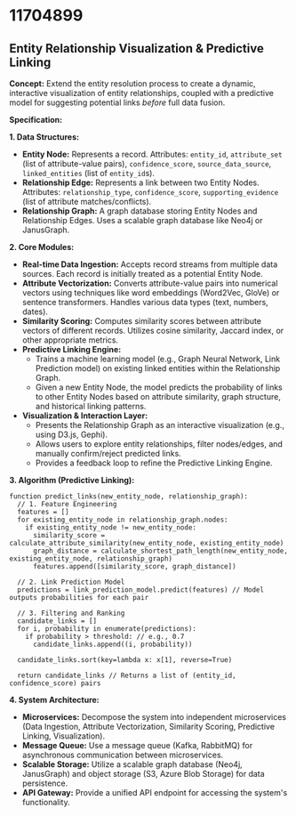 # 11704899

## Entity Relationship Visualization & Predictive Linking

**Concept:** Extend the entity resolution process to create a dynamic, interactive visualization of entity relationships, coupled with a predictive model for suggesting potential links *before* full data fusion.

**Specification:**

**1. Data Structures:**

*   **Entity Node:**  Represents a record. Attributes: `entity_id`, `attribute_set` (list of attribute-value pairs), `confidence_score`, `source_data_source`, `linked_entities` (list of `entity_id`s).
*   **Relationship Edge:** Represents a link between two Entity Nodes. Attributes: `relationship_type`, `confidence_score`, `supporting_evidence` (list of attribute matches/conflicts).
*   **Relationship Graph:**  A graph database storing Entity Nodes and Relationship Edges. Uses a scalable graph database like Neo4j or JanusGraph.

**2. Core Modules:**

*   **Real-time Data Ingestion:** Accepts record streams from multiple data sources.  Each record is initially treated as a potential Entity Node.
*   **Attribute Vectorization:**  Converts attribute-value pairs into numerical vectors using techniques like word embeddings (Word2Vec, GloVe) or sentence transformers.  Handles various data types (text, numbers, dates).
*   **Similarity Scoring:** Computes similarity scores between attribute vectors of different records.  Utilizes cosine similarity, Jaccard index, or other appropriate metrics.
*   **Predictive Linking Engine:**
    *   Trains a machine learning model (e.g., Graph Neural Network, Link Prediction model) on existing linked entities within the Relationship Graph.
    *   Given a new Entity Node, the model predicts the probability of links to other Entity Nodes based on attribute similarity, graph structure, and historical linking patterns.
*   **Visualization & Interaction Layer:**
    *   Presents the Relationship Graph as an interactive visualization (e.g., using D3.js, Gephi).
    *   Allows users to explore entity relationships, filter nodes/edges, and manually confirm/reject predicted links.
    *   Provides a feedback loop to refine the Predictive Linking Engine.

**3.  Algorithm (Predictive Linking):**

```pseudocode
function predict_links(new_entity_node, relationship_graph):
  // 1. Feature Engineering
  features = []
  for existing_entity_node in relationship_graph.nodes:
    if existing_entity_node != new_entity_node:
      similarity_score = calculate_attribute_similarity(new_entity_node, existing_entity_node)
      graph_distance = calculate_shortest_path_length(new_entity_node, existing_entity_node, relationship_graph)
      features.append([similarity_score, graph_distance])

  // 2. Link Prediction Model
  predictions = link_prediction_model.predict(features) // Model outputs probabilities for each pair

  // 3. Filtering and Ranking
  candidate_links = []
  for i, probability in enumerate(predictions):
    if probability > threshold: // e.g., 0.7
      candidate_links.append((i, probability))

  candidate_links.sort(key=lambda x: x[1], reverse=True)

  return candidate_links // Returns a list of (entity_id, confidence_score) pairs
```

**4. System Architecture:**

*   **Microservices:**  Decompose the system into independent microservices (Data Ingestion, Attribute Vectorization, Similarity Scoring, Predictive Linking, Visualization).
*   **Message Queue:**  Use a message queue (Kafka, RabbitMQ) for asynchronous communication between microservices.
*   **Scalable Storage:**  Utilize a scalable graph database (Neo4j, JanusGraph) and object storage (S3, Azure Blob Storage) for data persistence.
*   **API Gateway:** Provide a unified API endpoint for accessing the system's functionality.